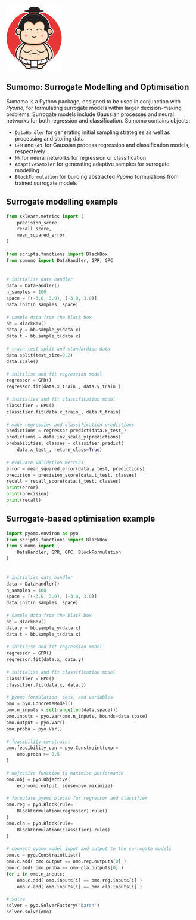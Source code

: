 <img
  src="sumo.jpeg"
  alt="A sumo"
  width=150>

## Sumomo: Surrogate Modelling and Optimisation
Sumomo is a Python package, designed to be used in conjunction with *Pyomo*, for formulating surrogate models within larger decision-making problems. Surrogate models include Gaussian processes and neural networks for both regression and classification. Sumomo contains objects:

* `DataHandler` for generating initial sampling strategies as well as processing and storing data
* `GPR` and `GPC` for Gaussian process regression and classification models, respectively
* `NN` for neural networks for regression or classification
* `AdaptiveSampler` for generating adaptive samples for surrogate modelling
* `BlockFormulation` for building abstracted *Pyomo* formulations from trained surrogate models

## Surrogate modelling example
```python
from sklearn.metrics import (
    precision_score, 
    recall_score, 
    mean_squared_error
)

from scripts.functions import BlackBox
from sumomo import DataHandler, GPR, GPC


# initialise data handler
data = DataHandler()
n_samples = 100
space = [(-3.0, 3.0), (-3.0, 3.0)]
data.init(n_samples, space)

# sample data from the black box
bb = BlackBox()
data.y = bb.sample_y(data.x)
data.t = bb.sample_t(data.x)

# train-test-split and standardise data
data.split(test_size=0.2)
data.scale()

# initilise and fit regression model
regressor = GPR()
regressor.fit(data.x_train_, data.y_train_)

# initialise and fit classification model
classifier = GPC()
classifier.fit(data.x_train_, data.t_train)

# make regression and classification predictions
predictions = regressor.predict(data.x_test_)
predictions = data.inv_scale_y(predictions)
probabilities, classes = classifier.predict(
    data.x_test_, return_class=True)

# evaluate validation metrics
error = mean_squared_error(data.y_test, predictions)
precision = precision_score(data.t_test, classes)
recall = recall_score(data.t_test, classes)
print(error)
print(precision)
print(recall)

```

## Surrogate-based optimisation example

```python
import pyomo.environ as pyo
from scripts.functions import BlackBox
from sumomo import (
    DataHandler, GPR, GPC, BlockFormulation
)


# initialise data handler
data = DataHandler()
n_samples = 100
space = [(-3.0, 3.0), (-3.0, 3.0)]
data.init(n_samples, space)

# sample data from the black box
bb = BlackBox()
data.y = bb.sample_y(data.x)
data.t = bb.sample_t(data.x)

# initilise and fit regression model
regressor = GPR()
regressor.fit(data.x, data.y)

# initialise and fit classification model
classifier = GPC()
classifier.fit(data.x, data.t)

# pyomo formulation, sets, and variables
omo = pyo.ConcreteModel()
omo.n_inputs = set(range(len(data.space)))
omo.inputs = pyo.Var(omo.n_inputs, bounds=data.space)
omo.output = pyo.Var()
omo.proba = pyo.Var()

# feasibility constraint 
omo.feasibility_con = pyo.Constraint(expr=
    omo.proba >= 0.5 
)

# objective function to maximise performance
omo.obj = pyo.Objective(
    expr=omo.output, sense=pyo.maximize)

# formulate pyomo blocks for regressor and classifier
omo.reg = pyo.Block(rule= 
    BlockFormulation(regressor).rule()
)
omo.cla = pyo.Block(rule=
    BlockFormulation(classifier).rule()
)

# connect pyomo model input and output to the surrogate models
omo.c = pyo.ConstraintList()
omo.c.add( omo.output == omo.reg.outputs[0] )
omo.c.add( omo.proba == omo.cla.outputs[0] )
for i in omo.n_inputs:
    omo.c.add( omo.inputs[i] == omo.reg.inputs[i] )
    omo.c.add( omo.inputs[i] == omo.cla.inputs[i] )

# solve
solver = pyo.SolverFactory('baron')
solver.solve(omo)

```

